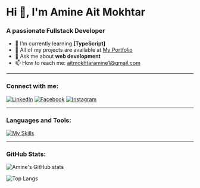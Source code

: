 # Hi 👋, I'm Amine Ait Mokhtar

### A passionate Fullstack Developer

- 🌱 I’m currently learning **[TypeScript]**
- 🔗 All of my projects are available at [My Portfolio](https://amine-aitmokhtar.me)
- 💬 Ask me about **web development**
- 📫 How to reach me: aitmokhtaramine1@gmail.com

---

### Connect with me:
[![LinkedIn](https://img.shields.io/badge/LinkedIn-0077B5?style=for-the-badge&logo=linkedin&logoColor=white)](https://www.linkedin.com/in/amine-aitmokhtar/)
[![Facebook](https://img.shields.io/badge/Facebook-1877F2?style=for-the-badge&logo=facebook&logoColor=white)](https://www.facebook.com/)
[![Instagram](https://img.shields.io/badge/Instagram-E4405F?style=for-the-badge&logo=instagram&logoColor=white)](https://www.instagram.com/)

---

### Languages and Tools:
[![My Skills](https://skillicons.dev/icons?i=js,react,nodejs,mysql,mongodb,express,tailwind,typescript&theme=dark)](https://skillicons.dev)

---

### GitHub Stats:
![Amine's GitHub stats](https://github-readme-stats.vercel.app/api?username=amine-aitmokhtar&show_icons=true&theme=dark)

![Top Langs](https://github-readme-stats.vercel.app/api/top-langs/?username=amine-aitmokhtar&langs_count=8&theme=dark&layout=compact)
